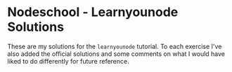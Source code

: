 # Nodeschool - Learnyounode Solutions

These are my solutions for the `learnyounode` tutorial. To each exercise I've also added the official solutions and some comments on what I would have liked to do differently for future reference.
